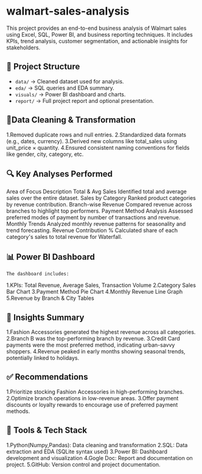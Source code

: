 # walmart-sales-analysis
This project provides an end-to-end business analysis of Walmart sales using Excel, SQL, Power BI, and business reporting techniques. It includes KPIs, trend analysis, customer segmentation, and actionable insights for stakeholders.

## 📁 Project Structure
- `data/` → Cleaned dataset used for analysis.
- `eda/` → SQL queries and EDA summary.
- `visuals/` → Power BI dashboard and charts.
- `report/` → Full project report and optional presentation.

## 🧹Data Cleaning & Transformation
1.Removed duplicate rows and null entries.
2.Standardized data formats (e.g., dates, currency).
3.Derived new columns like total_sales using unit_price × quantity.
4.Ensured consistent naming conventions for fields like gender, city, category, etc.

## 🔍 Key Analyses Performed
 Area of Focus	                        Description
Total & Avg Sales	        Identified total and average sales over the entire dataset.
Sales by Category	        Ranked product categories by revenue contribution.
Branch-wise Revenue	      Compared revenue across branches to highlight top performers.
Payment Method Analysis	  Assessed preferred modes of payment by number of transactions and revenue.
Monthly Trends	Analyzed  monthly revenue patterns for seasonality and trend forecasting.
Revenue Contribution %	  Calculated share of each category's sales to total revenue for Waterfall.

## 📊 Power BI Dashboard
    The dashboard includes:
1.KPIs: Total Revenue, Average Sales, Transaction Volume
2.Category Sales Bar Chart
3.Payment Method Pie Chart
4.Monthly Revenue Line Graph
5.Revenue by Branch & City Tables

## 🧠 Insights Summary
1.Fashion Accessories generated the highest revenue across all categories.
2.Branch B was the top-performing branch by revenue.
3.Credit Card payments were the most preferred method, indicating urban-savvy shoppers.
4.Revenue peaked in early months showing seasonal trends, potentially linked to holidays.

## ✅ Recommendations
1.Prioritize stocking Fashion Accessories in high-performing branches.
2.Optimize branch operations in low-revenue areas.
3.Offer payment discounts or loyalty rewards to encourage use of preferred payment methods.

## 📌 Tools & Tech Stack
1.Python(Numpy,Pandas): Data cleaning and transformation
2.SQL: Data extraction and EDA (SQLite syntax used)
3.Power BI: Dashboard development and visualization
4.Gogle Doc: Report and documentation on project.
5.GitHub: Version control and project documentation.







